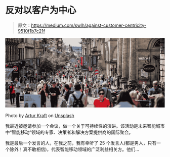 # 反对以客户为中心

> 原文：<https://medium.com/swlh/against-customer-centricity-9510f1b7c21f>

![](img/8cccd2dc6059faa40caf2fe26432f12c.png)

Photo by [Artur Kraft](https://unsplash.com/@kraft?utm_source=unsplash&utm_medium=referral&utm_content=creditCopyText) on [Unsplash](https://unsplash.com/search/photos/crowd?utm_source=unsplash&utm_medium=referral&utm_content=creditCopyText)

我最近被邀请参加一个会议，做一个关于可持续性的演讲。该活动是未来智能城市中“智能移动”领域的专家、决策者和解决方案提供商的国际聚会。

我是最后一个发言的人，在我之前，我有幸听了 25 个发言人(都是男人，只有一个除外！真不敢相信)，代表智能移动领域的广泛利益相关方。他们…